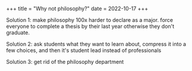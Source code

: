 +++
title = "Why not philosophy?"
date = 2022-10-17
+++
<p>
Solution 1: make philosophy 100x harder to declare as a major. force everyone to complete a thesis by their last year otherwise they don't graduate. 

Solution 2: ask students what they want to learn about, compress it into a few choices, and then it's student lead instead of professionals

Solution 3: get rid of the philosophy department

</p>